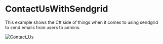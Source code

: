 # ContactUsWithSendgrid
This example shows the C# side of things when it comes to using sendgrid to send emails from users to admins.

<a href="https://ibb.co/nfqrzy"><img src="https://image.ibb.co/bzPvRd/Contact_Us.png" alt="Contact_Us" border="0"></a>
